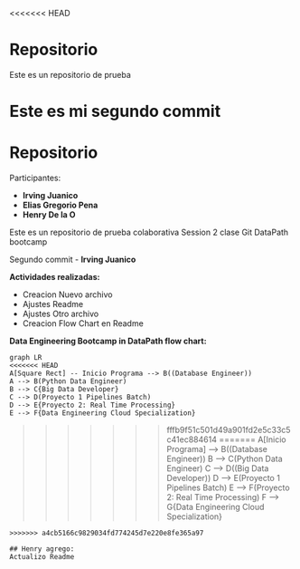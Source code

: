 <<<<<<< HEAD
# Repositorio
Este es un repositorio de prueba

Este es mi segundo commit
=======
# Repositorio

Participantes:
- **Irving Juanico**
- **Elias Gregorio Pena**
- **Henry De la O**

Este es un repositorio de prueba colaborativa Session 2 clase Git DataPath bootcamp

Segundo commit - **Irving Juanico**

**Actividades realizadas:**
- Creacion Nuevo archivo
- Ajustes Readme
- Ajustes Otro archivo
- Creacion Flow Chart en Readme


**Data Engineering Bootcamp in DataPath flow chart:**
```mermaid
graph LR
<<<<<<< HEAD
A[Square Rect] -- Inicio Programa --> B((Database Engineer))
A --> B(Python Data Engineer)
B --> C{Big Data Developer}
C --> D(Proyecto 1 Pipelines Batch)
D --> E{Proyecto 2: Real Time Processing}
E --> F{Data Engineering Cloud Specialization}
```
>>>>>>> fffb9f51c501d49a901fd2e5c33c5c41ec884614
=======
A[Inicio Programa] --> B((Database Engineer))
B --> C(Python Data Engineer)
C --> D((Big Data Developer))
D --> E(Proyecto 1 Pipelines Batch)
E --> F(Proyecto 2: Real Time Processing)
F --> G{Data Engineering Cloud Specialization}
```
>>>>>>> a4cb5166c9829034fd774245d7e220e8fe365a97

## Henry agrego:
Actualizo Readme